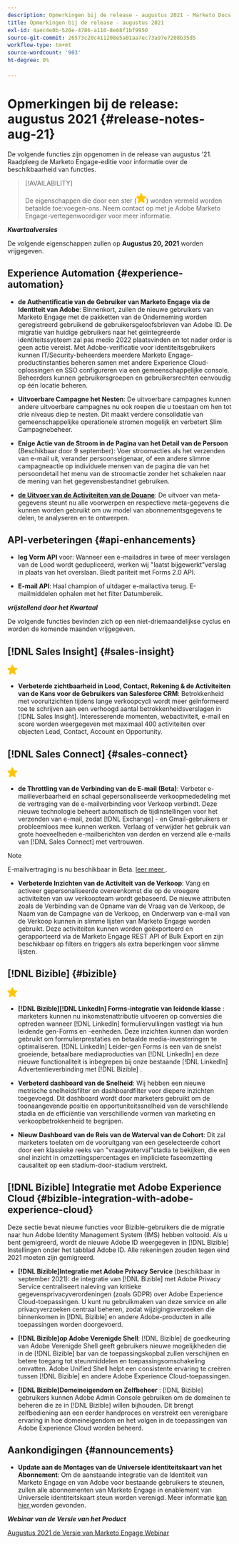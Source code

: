 ```yaml
---
description: Opmerkingen bij de release - augustus 2021 - Marketo Docs - Productdocumentatie
title: Opmerkingen bij de release - augustus 2021
exl-id: 4aec4e0b-520e-4786-a110-8e68f1bf9950
source-git-commit: 26573c20c411208e5a01aa7ec73a97e7208b35d5
workflow-type: tm+mt
source-wordcount: '903'
ht-degree: 0%

---
```


# Opmerkingen bij de release: augustus 2021 {#release-notes-aug-21}

De volgende functies zijn opgenomen in de release van augustus &#39;21. Raadpleeg de Marketo Engage-editie voor informatie over de beschikbaarheid van functies.

>[!AVAILABILITY]
>
>De eigenschappen die door een ster (![](assets/yellow-star.png)) worden vermeld worden betaalde toe:voegen-ons. Neem contact op met je Adobe Marketo Engage-vertegenwoordiger voor meer informatie.

**_Kwartaalversies_**

De volgende eigenschappen zullen op **Augustus 20, 2021** worden vrijgegeven.

## Experience Automation {#experience-automation}

* **de Authentificatie van de Gebruiker van Marketo Engage via de Identiteit van Adobe**: Binnenkort, zullen de nieuwe gebruikers van Marketo Engage met de pakketten van de Onderneming worden geregistreerd gebruikend de gebruikersgeloofsbrieven van Adobe ID. De migratie van huidige gebruikers naar het geïntegreerde identiteitssysteem zal pas medio 2022 plaatsvinden en tot nader order is geen actie vereist. Met Adobe-verificatie voor identiteitsgebruikers kunnen IT/Security-beheerders meerdere Marketo Engage-productinstanties beheren samen met andere Experience Cloud-oplossingen en SSO configureren via een gemeenschappelijke console. Beheerders kunnen gebruikersgroepen en gebruikersrechten eenvoudig op één locatie beheren.

* **Uitvoerbare Campagne het Nesten**: De uitvoerbare campagnes kunnen andere uitvoerbare campagnes nu ook roepen die u toestaan om hen tot drie niveaus diep te nesten. Dit maakt verdere consolidatie van gemeenschappelijke operationele stromen mogelijk en verbetert Slim Campagnebeheer.

* **Enige Actie van de Stroom in de Pagina van het Detail van de Persoon** (Beschikbaar door 9 september): Voer stroomacties als het verzenden van e-mail uit, verander persoonseigenaar, of een andere slimme campagneactie op individuele mensen van de pagina die van het persoondetail het menu van de stroomactie zonder het schakelen naar de mening van het gegevensbestandnet gebruiken.

* **[de Uitvoer van de Activiteiten van de Douane](/help/marketo/product-docs/administration/marketo-custom-activities/custom-activity-metadata-export.md)**: De uitvoer van meta-gegevens steunt nu alle voorwerpen en respectieve meta-gegevens die kunnen worden gebruikt om uw model van abonnementsgegevens te delen, te analyseren en te ontwerpen.

## API-verbeteringen {#api-enhancements}

* **leg Vorm API** voor: Wanneer een e-mailadres in twee of meer verslagen van de Lood wordt gedupliceerd, werken wij &quot;laatst bijgewerkt&quot;verslag in plaats van het overslaan. Biedt pariteit met Forms 2.0 API.

* **E-mail API**: Haal champion of uitdager e-mailactiva terug. E-mailmiddelen ophalen met het filter Datumbereik.

**_vrijstellend door het Kwartaal_**

De volgende functies bevinden zich op een niet-driemaandelijkse cyclus en worden de komende maanden vrijgegeven.

## [!DNL Sales Insight] {#sales-insight}

![ (star) ](assets/yellow-star.png)

* **Verbeterde zichtbaarheid in Lood, Contact, Rekening &amp; de Activiteiten van de Kans voor de Gebruikers van Salesforce CRM**: Betrokkenheid met vooruitzichten tijdens lange verkoopcycli wordt meer geïnformeerd toe te schrijven aan een verhoogd aantal betrokkenheidsverslagen in [!DNL Sales Insight]. Interesserende momenten, webactiviteit, e-mail en score worden weergegeven met maximaal 400 activiteiten over objecten Lead, Contact, Account en Opportunity.

## [!DNL Sales Connect] {#sales-connect}

![ (star) ](assets/yellow-star.png)

* **de Throttling van de Verbinding van de E-mail (Beta)**: Verbeter e-mailleverbaarheid en schaal gepersonaliseerde verkoopmededeling met de vertraging van de e-mailverbinding voor Verkoop verbindt. Deze nieuwe technologie beheert automatisch de tijdinstellingen voor het verzenden van e-mail, zodat [!DNL Exchange] - en Gmail-gebruikers er probleemloos mee kunnen werken. Verlaag of verwijder het gebruik van grote hoeveelheden e-mailberichten van derden en verzend alle e-mails van [!DNL Sales Connect] met vertrouwen.

>[!NOTE]
>
>E-mailvertraging is nu beschikbaar in Beta. [ leer meer ](/help/marketo/product-docs/marketo-sales-connect/email/email-delivery/email-connection-throttling.md).

* **Verbeterde Inzichten van de Activiteit van de Verkoop**: Vang en activeer gepersonaliseerde overeenkomst die op de vroegere activiteiten van uw verkoopteam wordt gebaseerd. De nieuwe attributen zoals de Verbinding van de Opname van de Vraag van de Verkoop, de Naam van de Campagne van de Verkoop, en Onderwerp van e-mail van de Verkoop kunnen in slimme lijsten van Marketo Engage worden gebruikt.  Deze activiteiten kunnen worden geëxporteerd en gerapporteerd via de Marketo Engage REST API of Bulk Export en zijn beschikbaar op filters en triggers als extra beperkingen voor slimme lijsten.

## [!DNL Bizible] {#bizible}

![](assets/yellow-star.png)

* **[!DNL Bizible][!DNL LinkedIn] Forms-integratie van leidende klasse** : marketers kunnen nu inkomstenattributie uitvoeren op conversies die optreden wanneer [!DNL LinkedIn] formuliervullingen vastlegt via hun leidende gen-Forms en -eenheden. Deze inzichten kunnen dan worden gebruikt om formulierprestaties en betaalde media-investeringen te optimaliseren. [!DNL LinkedIn] Leider-gen Forms is een van de snelst groeiende, betaalbare mediaproducties van [!DNL LinkedIn] en deze nieuwe functionaliteit is inbegrepen bij onze bestaande [!DNL LinkedIn] Advertentieverbinding met [!DNL Bizible] . 
 
* **Verbeterd dashboard van de Snelheid**: Wij hebben een nieuwe metrische snelheidsfilter en dashboardfilter voor diepere inzichten toegevoegd. Dit dashboard wordt door marketers gebruikt om de toonaangevende positie en opportuniteitssnelheid van de verschillende stadia en de efficiëntie van verschillende vormen van marketing en verkoopbetrokkenheid te begrijpen.

* **Nieuw Dashboard van de Reis van de Waterval van de Cohort**: Dit zal marketers toelaten om de vooruitgang van een geselecteerde cohort door een klassieke reeks van &quot;vraagwaterval&quot;stadia te bekijken, die een snel inzicht in omzettingspercentages en impliciete faseomzetting causaliteit op een stadium-door-stadium verstrekt.

## [!DNL Bizible] Integratie met Adobe Experience Cloud {#bizible-integration-with-adobe-experience-cloud}

Deze sectie bevat nieuwe functies voor Bizible-gebruikers die de migratie naar hun Adobe Identity Management System (IMS) hebben voltooid. Als u bent gemigreerd, wordt de nieuwe Adobe ID weergegeven in [!DNL Bizible] Instellingen onder het tabblad Adobe ID. Alle rekeningen zouden tegen eind 2021 moeten zijn gemigreerd.

* **[!DNL Bizible]Integratie met Adobe Privacy Service** (beschikbaar in september 2021): de integratie van [!DNL Bizible] met Adobe Privacy Service centraliseert naleving van kritieke gegevensprivacyverordeningen (zoals GDPR) over Adobe Experience Cloud-toepassingen. U kunt nu gebruikmaken van deze service en alle privacyverzoeken centraal beheren, zodat wijzigingsverzoeken die binnenkomen in [!DNL Bizible] en andere Adobe-producten in alle toepassingen worden doorgevoerd.

* **[!DNL Bizible]op Adobe Verenigde Shell**: [!DNL Bizible] de goedkeuring van Adobe Verenigde Shell geeft gebruikers nieuwe mogelijkheden die in de [!DNL Bizible] bar van de toepassingskopbal zullen verschijnen en betere toegang tot steunmiddelen en toepassingsomschakeling omvatten. Adobe Unified Shell helpt een consistente ervaring te creëren tussen [!DNL Bizible] en andere Adobe Experience Cloud-toepassingen.

* **[!DNL Bizible]Domeineigendom en Zelfbeheer** : [!DNL Bizible] gebruikers kunnen Adobe Admin Console gebruiken om de domeinen te beheren die ze in [!DNL Bizible] willen bijhouden. Dit brengt zelfbediening aan een eerder handproces en verstrekt een verenigbare ervaring in hoe domeineigendom en het volgen in de toepassingen van Adobe Experience Cloud worden beheerd.

## Aankondigingen {#announcements}

* **Update aan de Montages van de Universele identiteitskaart van het Abonnement**: Om de aanstaande integratie van de Identiteit van Marketo Engage en van Adobe voor bestaande gebruikers te steunen, zullen alle abonnementen van Marketo Engage in enablement van Universele identiteitskaart steun worden verenigd. Meer informatie [ kan hier ](/help/marketo/product-docs/administration/settings/using-a-universal-id-for-subscription-login.md) worden gevonden.

**_Webinar van de Versie van het Product_**

[ Augustus 2021 de Versie van Marketo Engage Webinar ](https://engage.marketo.com/August21_Release_Webinar.html)
